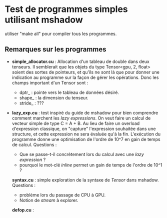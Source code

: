 # Test de programmes simples utilisant mshadow
utiliser "make all" pour compiler tous les programmes. 

## Remarques sur les programmes
- **simple_allocator.cu** : Allocation d'un tableau de double dans deux tenseurs.
Il semblerait que les objets du type Tensor<gpu, 2, float> soient des sortes de pointeurs, et qu'ils ne sont là que pour donner une indication au programme sur la façon de gérer les opérations. Donc les champs important d'un Tensor sont :
  - dptr_ : pointe vers le tableau de données désiré.
  - shape_ : la dimension du tenseur.
  - stride_ : ???

- **lazy_exp.cu** : test inspiré du guide de mshadow pour bien comprendre comment marchent les *lazy expressions*. On veut faire un calcul de vecteur simple de type C = A + B. Au lieu de faire un overload d'expression classique, on "capture" l'expression souhaitée dans une structure, et cette expression ne sera évaluée qu'à la fin. L'exécution du programme donne une optimisation de l'ordre de 10^7 en gain de temps de calcul. Questions :
  - Que se passe-t-il concrètement lors du calcul avec une *lazy expression* ?
  - pourquoi le mot-clé *inline* permet un gain de temps de l'ordre de 10^1 ?
  
  **syntax.cu** : simple exploration de la syntaxe de *Tensor* dans mshadow. 
  Questions :
    - problème lors du passage de CPU à GPU. 
    - Notion de *stream* à explorer.
    
    **defop.cu** : 

